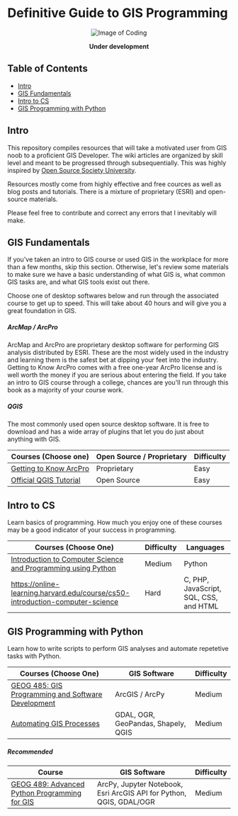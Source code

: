 # Definitive Guide to GIS Programming
<p align="center">
  <img src="https://gisgeography.com/wp-content/uploads/2016/03/gis-programming-in-python-678x322.png" alt="Image of Coding">
</p>

<p align="center">
  <strong>Under development</strong>
</p>

## Table of Contents
- [Intro](#intro)
- [GIS Fundamentals](#gis-fundamentals)
- [Intro to CS](#intro-to-cs)
- [GIS Programming with Python](#gis-programming-with-python)

## Intro
This repository compiles resources that will take a motivated user from GIS noob to a proficient GIS Developer. The wiki articles are organized by skill level and meant to be progressed through subsequentially. This was highly inspired by [Open Source Society University](https://github.com/ossu/computer-science#introduction-to-computer-science).

Resources mostly come from highly effective and free cources as well as blog posts and tutorials. There is a mixture of proprietary (ESRI) and open-source materials.

Please feel free to contribute and correct any errors that I inevitably will make.

## GIS Fundamentals

If you've taken an intro to GIS course or used GIS in the workplace for more than a few months, skip this section. Otherwise, let's review some materials to make sure we have a basic understanding of what GIS is, what common GIS tasks are, and what GIS tools exist out there.

Choose one of desktop softwares below and run through the associated course to get up to speed. This will take about 40 hours and will give you a great foundation in GIS. 

##### ArcMap / ArcPro
ArcMap and ArcPro are proprietary desktop software for performing GIS analysis distributed by ESRI. These are the most widely used in the industry and learning them is the safest bet at dipping your feet into the industry. Getting to Know ArcPro comes with a free one-year ArcPro license and is well worth the money if you are serious about entering the field. If you take an intro to GIS course through a college, chances are you'll run through this book as a majority of your course work.

##### QGIS
The most commonly used open source desktop software. It is free to download and has a wide array of plugins that let you do just about anything with GIS.

| Courses (Choose one)                                                                                               | Open Source / Proprietary | Difficulty |
|--------------------------------------------------------------------------------------------------------------------|---------------------------|------------|
| [Getting to Know ArcPro](https://esripress.esri.com/display/index.cfm?fuseaction=display&websiteID=229&moduleID=0) | Proprietary               | Easy       |
| [Official QGIS Tutorial](https://docs.qgis.org/2.8/en/docs/training_manual/foreword/index.html)                    | Open Source               | Easy       |

## Intro to CS
Learn basics of programming. How much you enjoy one of these courses may be a good indicator of your success in programming.

| Courses (Choose One)                                                                                                                                        | Difficulty | Languages                              |
|-------------------------------------------------------------------------------------------------------------------------------------------------------------|------------|----------------------------------------|
| [Introduction to Computer Science and Programming using Python](https://www.edx.org/course/introduction-to-computer-science-and-programming-using-python-0) | Medium     | Python                                 |
| https://online-learning.harvard.edu/course/cs50-introduction-computer-science                                                                               | Hard       | C, PHP, JavaScript, SQL, CSS, and HTML |

## GIS Programming with Python
Learn how to write scripts to perform GIS analyses and automate repetetive tasks with Python.

| Courses (Choose One)                                                                                  | GIS Software                        | Difficulty |
|-------------------------------------------------------------------------------------------------------|-------------------------------------|------------|
| [GEOG 485: GIS Programming and Software Development](https://www.e-education.psu.edu/geog485/node/91) | ArcGIS / ArcPy                      | Medium     |
| [Automating GIS Processes](https://automating-gis-processes.github.io/CSC18/)                         | GDAL, OGR, GeoPandas, Shapely, QGIS | Medium     |

##### Recommended  
| Course                                                                                             | GIS Software                                                        | Difficulty |
|----------------------------------------------------------------------------------------------------|---------------------------------------------------------------------|------------|
| [GEOG 489: Advanced Python Programming for GIS](https://www.e-education.psu.edu/geog489/node/1776) | ArcPy, Jupyter Notebook, Esri ArcGIS API for Python, QGIS, GDAL/OGR | Medium     |
